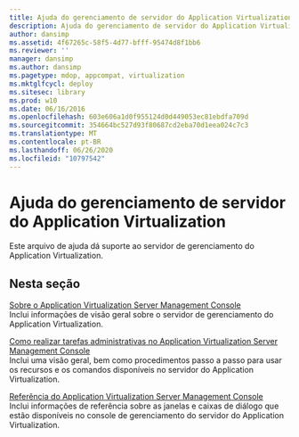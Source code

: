 ```yaml
---
title: Ajuda do gerenciamento de servidor do Application Virtualization
description: Ajuda do gerenciamento de servidor do Application Virtualization
author: dansimp
ms.assetid: 4f67265c-58f5-4d77-bfff-95474d8f1bb6
ms.reviewer: ''
manager: dansimp
ms.author: dansimp
ms.pagetype: mdop, appcompat, virtualization
ms.mktglfcycl: deploy
ms.sitesec: library
ms.prod: w10
ms.date: 06/16/2016
ms.openlocfilehash: 603e606a1d0f955124d0d449053ec81ebdfa709d
ms.sourcegitcommit: 354664bc527d93f80687cd2eba70d1eea024c7c3
ms.translationtype: MT
ms.contentlocale: pt-BR
ms.lasthandoff: 06/26/2020
ms.locfileid: "10797542"
---
```

# Ajuda do gerenciamento de servidor do Application Virtualization


Este arquivo de ajuda dá suporte ao servidor de gerenciamento do Application Virtualization.

## Nesta seção


<a href="" id="about-the-application-virtualization-server-management-console"></a>[Sobre o Application Virtualization Server Management Console](about-the-application-virtualization-server-management-console.md)  
Inclui informações de visão geral sobre o servidor de gerenciamento do Application Virtualization.

<a href="" id="how-to-perform-administrative-tasks-in-the-application-virtualization-server-management-console"></a>[Como realizar tarefas administrativas no Application Virtualization Server Management Console](how-to-perform-administrative-tasks-in-the-application-virtualization-server-management-console.md)  
Inclui uma visão geral, bem como procedimentos passo a passo para usar os recursos e os comandos disponíveis no servidor do Application Virtualization.

<a href="" id="application-virtualization-server-management-console-reference"></a>[Referência do Application Virtualization Server Management Console](application-virtualization-server-management-console-reference.md)  
Inclui informações de referência sobre as janelas e caixas de diálogo que estão disponíveis no console de gerenciamento do servidor do Application Virtualization.

 

 





